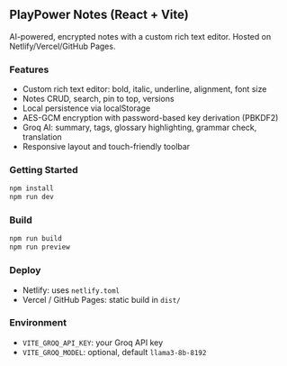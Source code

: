 ## PlayPower Notes (React + Vite)

AI-powered, encrypted notes with a custom rich text editor. Hosted on Netlify/Vercel/GitHub Pages.

### Features
- Custom rich text editor: bold, italic, underline, alignment, font size
- Notes CRUD, search, pin to top, versions
- Local persistence via localStorage
- AES-GCM encryption with password-based key derivation (PBKDF2)
- Groq AI: summary, tags, glossary highlighting, grammar check, translation
- Responsive layout and touch-friendly toolbar

### Getting Started
```bash
npm install
npm run dev
```

### Build
```bash
npm run build
npm run preview
```

### Deploy
- Netlify: uses `netlify.toml`
- Vercel / GitHub Pages: static build in `dist/`

### Environment
- `VITE_GROQ_API_KEY`: your Groq API key
- `VITE_GROQ_MODEL`: optional, default `llama3-8b-8192`